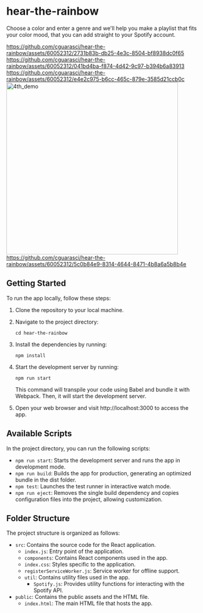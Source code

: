 # hear-the-rainbow
Choose a color and enter a genre and we'll help you make a playlist that fits your color mood, that you can add straight to your Spotify account.


https://github.com/cguarasci/hear-the-rainbow/assets/60052312/2731b83b-db25-4e3c-8504-bf8938dc0f65
https://github.com/cguarasci/hear-the-rainbow/assets/60052312/041bd4ba-f874-4d42-9c97-b394b6a83913
https://github.com/cguarasci/hear-the-rainbow/assets/60052312/e4e2c975-b6cc-465c-879e-3585d21ccb0c
<img width="450" alt="4th_demo" src="https://github.com/cguarasci/hear-the-rainbow/assets/60052312/8561604a-9313-484f-88d1-a33cedc4fb44">
https://github.com/cguarasci/hear-the-rainbow/assets/60052312/5c0b84e9-8314-4644-8471-4b8a6a5b8b4e


## Getting Started

To run the app locally, follow these steps:

1. Clone the repository to your local machine.

2. Navigate to the project directory:

   ```
   cd hear-the-rainbow
   ```

3. Install the dependencies by running:

    ```
    npm install
    ```

4. Start the development server by running:

    ```
    npm run start
    ```

    This command will transpile your code using Babel and bundle it with Webpack. Then, it will start the development server.

5. Open your web browser and visit http://localhost:3000 to access the app.

## Available Scripts

In the project directory, you can run the following scripts:

 - `npm run start`: Starts the development server and runs the app in development mode.
 - `npm run build`: Builds the app for production, generating an optimized bundle in the dist folder.
 - `npm test`: Launches the test runner in interactive watch mode.
 - `npm run eject`: Removes the single build dependency and copies configuration files into the project, allowing customization.

## Folder Structure

The project structure is organized as follows:

 - `src`: Contains the source code for the React application.
    - `index.js`: Entry point of the application.
    - `components`: Contains React components used in the app.
    - `index.css`: Styles specific to the application.
    - `registerServiceWorker.js`: Service worker for offline support.
    - `util`: Contains utility files used in the app.
        - `Spotify.js`: Provides utility functions for interacting with the Spotify API.
 - `public`: Contains the public assets and the HTML file.
    - `index.html`: The main HTML file that hosts the app.

